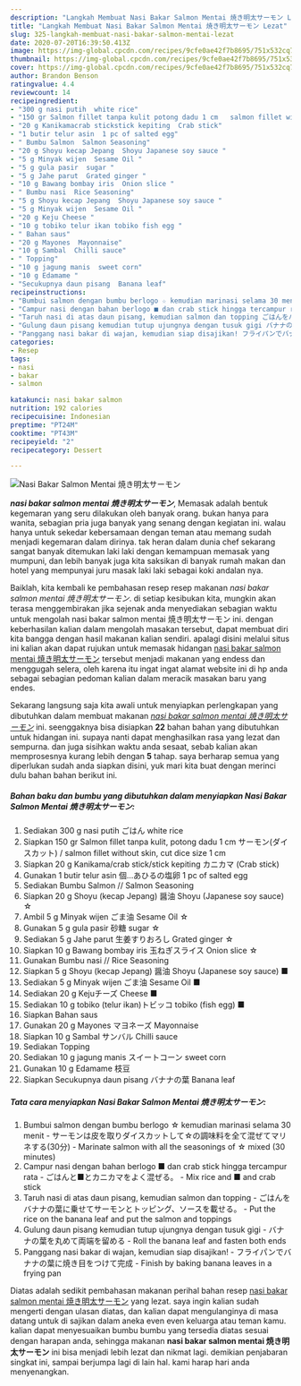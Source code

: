 ```yaml
---
description: "Langkah Membuat Nasi Bakar Salmon Mentai 焼き明太サーモン Lezat"
title: "Langkah Membuat Nasi Bakar Salmon Mentai 焼き明太サーモン Lezat"
slug: 325-langkah-membuat-nasi-bakar-salmon-mentai-lezat
date: 2020-07-20T16:39:50.413Z
image: https://img-global.cpcdn.com/recipes/9cfe0ae42f7b8695/751x532cq70/nasi-bakar-salmon-mentai-焼き明太サーモン-foto-resep-utama.jpg
thumbnail: https://img-global.cpcdn.com/recipes/9cfe0ae42f7b8695/751x532cq70/nasi-bakar-salmon-mentai-焼き明太サーモン-foto-resep-utama.jpg
cover: https://img-global.cpcdn.com/recipes/9cfe0ae42f7b8695/751x532cq70/nasi-bakar-salmon-mentai-焼き明太サーモン-foto-resep-utama.jpg
author: Brandon Benson
ratingvalue: 4.4
reviewcount: 14
recipeingredient:
- "300 g nasi putih  white rice"
- "150 gr Salmon fillet tanpa kulit potong dadu 1 cm   salmon fillet without skin cut dice size 1 cm"
- "20 g Kanikamacrab stickstick kepiting  Crab stick"
- "1 butir telur asin  1 pc of salted egg"
- " Bumbu Salmon  Salmon Seasoning"
- "20 g Shoyu kecap Jepang  Shoyu Japanese soy sauce "
- "5 g Minyak wijen  Sesame Oil "
- "5 g gula pasir  sugar "
- "5 g Jahe parut  Grated ginger "
- "10 g Bawang bombay iris  Onion slice "
- " Bumbu nasi  Rice Seasoning"
- "5 g Shoyu kecap Jepang  Shoyu Japanese soy sauce "
- "5 g Minyak wijen  Sesame Oil "
- "20 g Keju Cheese "
- "10 g tobiko telur ikan tobiko fish egg "
- " Bahan saus"
- "20 g Mayones  Mayonnaise"
- "10 g Sambal  Chilli sauce"
- " Topping"
- "10 g jagung manis  sweet corn"
- "10 g Edamame "
- "Secukupnya daun pisang  Banana leaf"
recipeinstructions:
- "Bumbui salmon dengan bumbu berlogo ☆ kemudian marinasi selama 30 menit サーモンは皮を取りダイスカットして☆の調味料を全て混ぜてマリネする(30分) Marinate salmon with all the seasonings of ☆ mixed (30 minutes)"
- "Campur nasi dengan bahan berlogo ■ dan crab stick hingga tercampur rata ごはんと■とカニカマをよく混ぜる。 Mix rice and ■ and crab stick"
- "Taruh nasi di atas daun pisang, kemudian salmon dan topping ごはんをバナナの葉に乗せてサーモンとトッピング、ソースを載せる。  Put the rice on the banana leaf and put the salmon and toppings"
- "Gulung daun pisang kemudian tutup ujungnya dengan tusuk gigi バナナの葉を丸めて両端を留める Roll the banana leaf and fasten both ends"
- "Panggang nasi bakar di wajan, kemudian siap disajikan! フライパンでバナナの葉に焼き目をつけて完成 Finish by baking banana leaves in a frying pan"
categories:
- Resep
tags:
- nasi
- bakar
- salmon

katakunci: nasi bakar salmon 
nutrition: 192 calories
recipecuisine: Indonesian
preptime: "PT24M"
cooktime: "PT43M"
recipeyield: "2"
recipecategory: Dessert

---
```



![Nasi Bakar Salmon Mentai 焼き明太サーモン](https://img-global.cpcdn.com/recipes/9cfe0ae42f7b8695/751x532cq70/nasi-bakar-salmon-mentai-焼き明太サーモン-foto-resep-utama.jpg)

<b><i>nasi bakar salmon mentai 焼き明太サーモン</i></b>, Memasak adalah bentuk kegemaran yang seru dilakukan oleh banyak orang. bukan hanya para wanita, sebagian pria juga banyak yang senang dengan kegiatan ini. walau hanya untuk sekedar kebersamaan dengan teman atau memang sudah menjadi kegemaran dalam dirinya. tak heran dalam dunia chef sekarang sangat banyak ditemukan laki laki dengan kemampuan memasak yang mumpuni, dan lebih banyak juga kita saksikan di banyak rumah makan dan hotel yang mempunyai juru masak laki laki sebagai koki andalan nya.



Baiklah, kita kembali ke pembahasan resep resep makanan <i>nasi bakar salmon mentai 焼き明太サーモン</i>. di setiap kesibukan kita, mungkin akan terasa menggembirakan jika sejenak anda menyediakan sebagian waktu untuk mengolah nasi bakar salmon mentai 焼き明太サーモン ini. dengan keberhasilan kalian dalam mengolah masakan tersebut, dapat membuat diri kita bangga dengan hasil makanan kalian sendiri. apalagi disini melalui situs ini kalian akan dapat rujukan untuk memasak hidangan <u>nasi bakar salmon mentai 焼き明太サーモン</u> tersebut menjadi makanan yang endess dan menggugah selera, oleh karena itu ingat ingat alamat website ini di hp anda sebagai sebagian pedoman kalian dalam meracik masakan baru yang endes.


Sekarang langsung saja kita awali untuk menyiapkan perlengkapan yang dibutuhkan dalam membuat makanan <u><i>nasi bakar salmon mentai 焼き明太サーモン</i></u> ini. seenggaknya bisa disiapkan <b>22</b> bahan bahan yang dibutuhkan untuk hidangan ini. supaya nanti dapat menghasilkan rasa yang lezat dan sempurna. dan juga sisihkan waktu anda sesaat, sebab kalian akan memprosesnya kurang lebih dengan <b>5</b> tahap. saya berharap semua yang diperlukan sudah anda siapkan disini, yuk mari kita buat dengan merinci dulu bahan bahan berikut ini.

<!--inarticleads1-->

##### Bahan baku dan bumbu yang dibutuhkan dalam menyiapkan Nasi Bakar Salmon Mentai 焼き明太サーモン:

1. Sediakan 300 g nasi putih ごはん white rice
1. Siapkan 150 gr Salmon fillet tanpa kulit, potong dadu 1 cm サーモン(ダイスカット) / salmon fillet without skin, cut dice size 1 cm
1. Siapkan 20 g Kanikama/crab stick/stick kepiting カニカマ (Crab stick)
1. Gunakan 1 butir telur asin 個...あひるの塩卵 1 pc of salted egg
1. Sediakan  Bumbu Salmon // Salmon Seasoning
1. Siapkan 20 g Shoyu (kecap Jepang) 醤油 Shoyu (Japanese soy sauce) ☆
1. Ambil 5 g Minyak wijen ごま油 Sesame Oil ☆
1. Gunakan 5 g gula pasir 砂糖 sugar ☆
1. Sediakan 5 g Jahe parut 生姜すりおろし Grated ginger ☆
1. Siapkan 10 g Bawang bombay iris 玉ねぎスライス Onion slice ☆
1. Gunakan  Bumbu nasi // Rice Seasoning
1. Siapkan 5 g Shoyu (kecap Jepang) 醤油 Shoyu (Japanese soy sauce) ■
1. Sediakan 5 g Minyak wijen ごま油 Sesame Oil ■
1. Sediakan 20 g Kejuチーズ Cheese ■
1. Sediakan 10 g tobiko (telur ikan)トビッコ tobiko (fish egg) ■
1. Siapkan  Bahan saus
1. Gunakan 20 g Mayones マヨネーズ Mayonnaise
1. Siapkan 10 g Sambal サンバル Chilli sauce
1. Sediakan  Topping
1. Sediakan 10 g jagung manis スイートコーン sweet corn
1. Gunakan 10 g Edamame 枝豆
1. Siapkan Secukupnya daun pisang バナナの葉 Banana leaf




<!--inarticleads2-->

##### Tata cara menyiapkan Nasi Bakar Salmon Mentai 焼き明太サーモン:

1. Bumbui salmon dengan bumbu berlogo ☆ kemudian marinasi selama 30 menit - サーモンは皮を取りダイスカットして☆の調味料を全て混ぜてマリネする(30分) - Marinate salmon with all the seasonings of ☆ mixed (30 minutes)
1. Campur nasi dengan bahan berlogo ■ dan crab stick hingga tercampur rata - ごはんと■とカニカマをよく混ぜる。 - Mix rice and ■ and crab stick
1. Taruh nasi di atas daun pisang, kemudian salmon dan topping - ごはんをバナナの葉に乗せてサーモンとトッピング、ソースを載せる。 -  Put the rice on the banana leaf and put the salmon and toppings
1. Gulung daun pisang kemudian tutup ujungnya dengan tusuk gigi - バナナの葉を丸めて両端を留める - Roll the banana leaf and fasten both ends
1. Panggang nasi bakar di wajan, kemudian siap disajikan! - フライパンでバナナの葉に焼き目をつけて完成 - Finish by baking banana leaves in a frying pan




Diatas adalah sedikit pembahasan makanan perihal bahan resep <u>nasi bakar salmon mentai 焼き明太サーモン</u> yang lezat. saya ingin kalian sudah mengerti dengan ulasan diatas, dan kalian dapat mengulanginya di masa datang untuk di sajikan dalam aneka even even keluarga atau teman kamu. kalian dapat menyesuaikan bumbu bumbu yang tersedia diatas sesuai dengan harapan anda, sehingga makanan <b>nasi bakar salmon mentai 焼き明太サーモン</b> ini bisa menjadi lebih lezat dan nikmat lagi. demikian penjabaran singkat ini, sampai berjumpa lagi di lain hal. kami harap hari anda menyenangkan.
